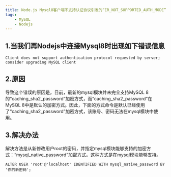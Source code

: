 ```yaml
---
title: Node.js Mysql8客户端不支持认证协议引发的“ER_NOT_SUPPORTED_AUTH_MODE”问题
tags:
    - MySQL
    - Nodejs
---
```


## 1.当我们再Nodejs中连接Mysql8时出现如下错误信息
```
Client does not support authentication protocol requested by server; consider upgrading MySQL client
```
## 2.原因

导致这个错误的原因是，目前，最新的mysql模块并未完全支持MySQL 8的“caching_sha2_password”加密方式，而“caching_sha2_password”在MySQL 8中是默认的加密方式。因此，下面的方式命令是默认已经使用了“caching_sha2_password”加密方式，该账号、密码无法在mysql模块中使用。

## 3.解决办法

解决方法是从新修改用户root的密码，并指定mysql模块能够支持的加密方式：“mysql_native_password”加密方式。这种方式是在mysql模块能够支持。

```
ALTER USER 'root'@'localhost' IDENTIFIED WITH mysql_native_password BY '你的新密码';

```